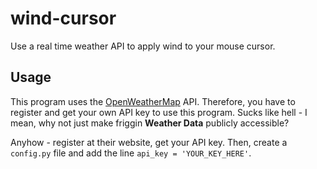 # wind-cursor

Use a real time weather API to apply wind to your mouse cursor.

## Usage

This program uses the [OpenWeatherMap](https://home.openweathermap.org/) API.
Therefore, you have to register and get your own API key to use this program.
Sucks like hell - I mean, why not just make friggin **Weather Data** publicly accessible?

Anyhow - register at their website, get your API key.
Then, create a `config.py` file and add the line `api_key = 'YOUR_KEY_HERE'`.

